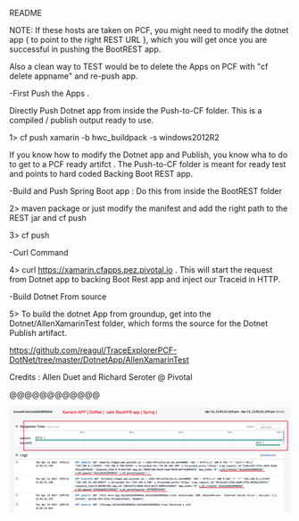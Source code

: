 README

NOTE: If these hosts are taken on PCF, you might need to modify the dotnet app { to point to the right REST URL }, which you will get once you are successful in pushing the BootREST app. 

Also a clean way to TEST would be to delete the Apps on PCF with "cf delete appname" and re-push app. 


-First Push the Apps . 

Directly Push Dotnet app from inside the Push-to-CF folder. This is a compiled / publish output ready to use. 

1> cf push xamarin  -b hwc_buildpack -s windows2012R2

If you know how to modify the Dotnet app and Publish, you know wha to do to get to a PCF ready artifct . The Push-to-CF folder is meant for ready test and points to hard coded Backing Boot REST app. 


-Build and Push Spring Boot app : Do this from inside the  BootREST folder 

2> maven package or just modify the manifest and add the right path to the REST jar and cf push 

3> cf push 


-Curl Command 


4>  curl https://xamarin.cfapps.pez.pivotal.io . This will start the request from Dotnet app to backing Boot Rest app and inject our Traceid in HTTP. 

-Build Dotnet From source

5> To build the dotnet App from groundup, get into the Dotnet/AllenXamarinTest folder, which forms the source for the Dotnet Publish artifact.

https://github.com/reagul/TraceExplorerPCF-DotNet/tree/master/DotnetApp/AllenXamarinTest

Credits : Allen Duet and Richard Seroter @ Pivotal

@@@@@@@@@@@@

![alt tag](https://github.com/reagul/TraceExplorerPCF-DotNet/blob/master/DotNetTrace-Sample.png)
